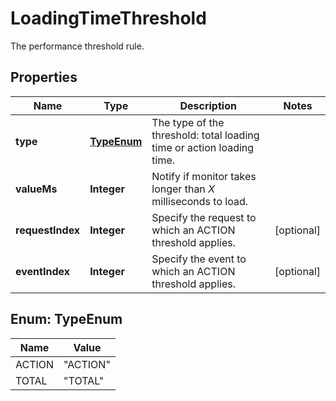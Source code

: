 

# LoadingTimeThreshold

The performance threshold rule.

## Properties

| Name | Type | Description | Notes |
|------------ | ------------- | ------------- | -------------|
|**type** | [**TypeEnum**](#TypeEnum) | The type of the threshold: total loading time or action loading time. |  |
|**valueMs** | **Integer** | Notify if monitor takes longer than *X* milliseconds to load. |  |
|**requestIndex** | **Integer** | Specify the request to which an ACTION threshold applies. |  [optional] |
|**eventIndex** | **Integer** | Specify the event to which an ACTION threshold applies. |  [optional] |



## Enum: TypeEnum

| Name | Value |
|---- | -----|
| ACTION | &quot;ACTION&quot; |
| TOTAL | &quot;TOTAL&quot; |



